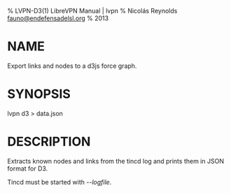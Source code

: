 % LVPN-D3(1) LibreVPN Manual | lvpn
% Nicolás Reynolds <fauno@endefensadelsl.org>
% 2013

# NAME

Export links and nodes to a d3js force graph.


# SYNOPSIS

lvpn d3 > data.json


# DESCRIPTION

Extracts known nodes and links from the tincd log and prints them in
JSON format for D3.

Tincd must be started with *--logfile*.
